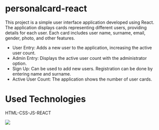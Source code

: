 # personalcard-react

This project is a simple user interface application developed using React. The application displays cards representing different users, providing details for each user. Each card includes user name, surname, email, gender, photo, and other features.

* User Entry: Adds a new user to the application, increasing the active user count.
* Admin Entry: Displays the active user count with the administrator option.
* Sign Up: Can be used to add new users. Registration can be done by entering name and surname.
* Active User Count: The application shows the number of user cards.

# Used Technologies
HTML-CSS-JS-REACT

<img src="./public/personalcard.gif"  />
